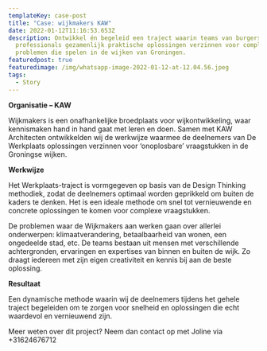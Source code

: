 ```yaml
---
templateKey: case-post
title: "Case: wijkmakers KAW"
date: 2022-01-12T11:16:53.653Z
description: Ontwikkel én begeleid een traject waarin teams van burgers en
  professionals gezamenlijk praktische oplossingen verzinnen voor complexe
  problemen die spelen in de wijken van Groningen.
featuredpost: true
featuredimage: /img/whatsapp-image-2022-01-12-at-12.04.56.jpeg
tags:
  - Story
---
```

**Organisatie – KAW**

Wijkmakers is een onafhankelijke broedplaats voor wijkontwikkeling, waar kennismaken hand in hand gaat met leren en doen. Samen met KAW Architecten ontwikkelden wij de werkwijze waarmee de deelnemers van De Werkplaats oplossingen verzinnen voor ‘onoplosbare’ vraagstukken in de Groningse wijken. 

**Werkwijze**

Het Werkplaats-traject is vormgegeven op basis van de Design Thinking methodiek, zodat de deelnemers optimaal worden geprikkeld om buiten de kaders te denken. Het is een ideale methode om snel tot vernieuwende en concrete oplossingen te komen voor complexe vraagstukken. 

De problemen waar de Wijkmakers aan werken gaan over allerlei onderwerpen: klimaatverandering, betaalbaarheid van wonen, een ongedeelde stad, etc. De teams bestaan uit mensen met verschillende achtergronden, ervaringen en expertises van binnen en buiten de wijk. Zo draagt iedereen met zijn eigen creativiteit en kennis bij aan de beste oplossing. 

**Resultaat**

Een dynamische methode waarin wij de deelnemers tijdens het gehele traject begeleiden om te zorgen voor snelheid en oplossingen die echt waardevol en vernieuwend zijn. 

Meer weten over dit project? Neem dan contact op met Joline via +31624676712
